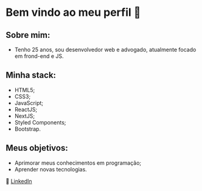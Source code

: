 # Bem vindo ao meu perfil 👋

## Sobre mim:
 - Tenho 25 anos, sou desenvolvedor web e advogado, atualmente focado em frond-end e JS. 
 
## Minha stack:
 + HTML5;
 + CSS3;
 + JavaScript;
 + ReactJS;
 + NextJS;
 + Styled Components;
 + Bootstrap.

## Meus objetivos:
 + Aprimorar meus conhecimentos em programação;
 + Aprender novas tecnologias.
   
 💼 [LinkedIn](https://www.linkedin.com/in/carlos-d%C3%B3ria-877122199/) <br>
<!--
**carlosdoria/carlosdoria** is a ✨ _special_ ✨ repository because its `README.md` (this file) appears on your GitHub profile.

Here are some ideas to get you started:

 Me chamo Carlos e sou desenvolvedor junior, focando em front-end 

- 🔭 I’m currently working on ...
- 🌱 I’m currently learning ...
- 👯 I’m looking to collaborate on ...
- 🤔 I’m looking for help with ...
- 💬 Ask me about ...
- 📫 How to reach me: ...
- 😄 Pronouns: ...
- ⚡ Fun fact: ...
-->
